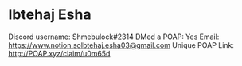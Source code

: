 # Ibtehaj Esha

Discord username: Shmebulock#2314
DMed a POAP: Yes
Email: https://www.notion.soIbtehaj.esha03@gmail.com
Unique POAP Link: http://POAP.xyz/claim/u0m65d